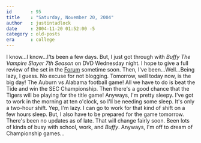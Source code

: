 ```yaml
---
id       : 95
title    : "Saturday, November 20, 2004"
author   : justintadlock
date     : 2004-11-20 01:52:00 -5
category : old-posts
era      : college
---
```


I know...I know...I'ts been a few days.  But, I just got through with <i> Buffy The Vampire Slayer 7th Season</i> on DVD Wednesday night.  I hope to give a full review of the set in the <a href="http://forum.dark-autumn.com" title="Dark Autumn Forum" rel="external"> Forum</a> sometime soon.  Then, I've been...Well...Being lazy, I guess.  No excuse for not blogging.  Tomorrow, well today now, is the big day! The Auburn vs Alabama football game!  All we have to do is beat the Tide and win the SEC Championship.  Then there's a good chance that the Tigers will be playing for the title game!  Anyways, I'm pretty sleepy.  I've got to work in the morning at ten o'clock, so I'll be needing some sleep. It's only a two-hour shift.  Yep, I'm lazy.  I can go to work for that kind of shift on a few hours sleep.  But, I also have to be prepared for the game tomorrow. There's been no updates as of late.  That will change fairly soon.  Been lots of kinds of busy with school, work, and <i> Buffy</i>.  Anyways, I'm off to dream of Championship games...
